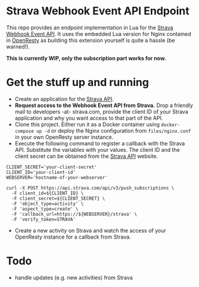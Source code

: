 # Strava Webhook Event API Endpoint

This repo provides an endpoint implementation in Lua for the [Strava Webhook Event API](http://strava.github.io/api/v3/events/). It uses the embedded Lua version for Nginx contained in [OpenResty](https://openresty.org/en/) as building this extension yourself is quite a hassle (be warned!).

**This is currently WIP, only the subscription part works for now.**

# Get the stuff up and running

* Create an application for the [Strava API](https://www.strava.com/settings/api).
* **Request access to the Webhook Event API from Strava.** Drop a friendly mail to developers -at- strava.com, provide the client ID of your Strava application and why you want access to that part of the API.
* Clone this project. Either run it as a Docker container using `docker-compose up -d` or deploy the Nginx configuration from `files/nginx.conf` in your own OpenResty server instance.
* Execute the following command to register a callback with the Strava API. Substitute the variables with your values. The client ID and the client secret can be obtained from the [Strava API](https://www.strava.com/settings/api) website.

```
CLIENT_SECRET='your-client-secret'
CLIENT_ID='your-client-id'
WEBSERVER='hostname-of-your-webserver'

curl -X POST https://api.strava.com/api/v3/push_subscriptions \
  -F client_id=${CLIENT_ID} \
  -F client_secret=${CLIENT_SECRET} \
  -F 'object_type=activity' \
  -F 'aspect_type=create' \
  -F 'callback_url=https://${WEBSERVER}/strava' \
  -F 'verify_token=STRAVA'
 ```
 
 * Create a new activity on Strava and watch the access of your OpenResty instance for a callback from Strava.
 
 # Todo
 
 * handle updates (e.g. new activities) from Strava

